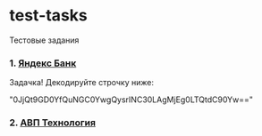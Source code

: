 # test-tasks
Тестовые задания

### 1. [Яндекс Банк](yandex_pay/readme.md)
Задачка! Декодируйте строчку ниже:

"0JjQt9GD0YfQuNGC0YwgQysrINC30LAgMjEg0LTQtdC90Yw=="

### 2. [АВП Технология](AVPT-test-tasks/readme.md)
